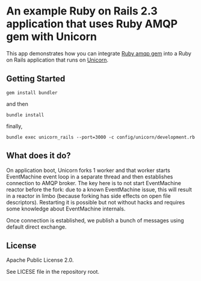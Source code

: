 # An example Ruby on Rails 2.3 application that uses Ruby AMQP gem with Unicorn #

This app demonstrates how you can integrate [Ruby amqp gem](http://github.com/ruby-amqp/amqp) into a Ruby on Rails application that runs on [Unicorn](http://unicorn.bogomips.org/).

## Getting Started ##

    gem install bundler

and then

    bundle install

finally,

    bundle exec unicorn_rails --port=3000 -c config/unicorn/development.rb


## What does it do? ##

On application boot, Unicorn forks 1 worker and that worker starts EventMachine event loop in a separate
thread and then  establishes connection to AMQP broker. The key here is to not start EventMachine reactor
before the fork: due to a known EventMachine issue, this will result in a reactor in limbo (because forking
has side effects on open file descriptors). Restarting it is possible but not without hacks and requires
some knowledge about EventMachine internals.

Once connection is established, we publish a bunch of messages using default direct exchange.


## License ##

Apache Public License 2.0.

See LICESE file in the repository root.
